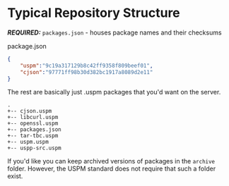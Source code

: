 # Typical Repository Structure

***REQUIRED:*** `packages.json` - houses package names and their checksums

package.json
```json
{
    "uspm":"9c19a317129b8c42ff9358f809beef01", 
    "cjson":"97771ff98b30d382bc1917a8089d2e11"
}
```

The rest are basically just .uspm packages that you'd want on the server.
```
.
+-- cjson.uspm
+-- libcurl.uspm
+-- openssl.uspm
+-- packages.json
+-- tar-tbc.uspm
+-- uspm.uspm
+-- uspp-src.uspm
```

If you'd like you can keep archived versions of packages in the `archive` folder. 
However, the USPM standard does not require that such a folder exist.